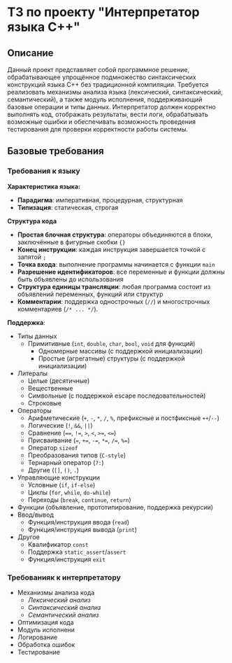 # ТЗ по проекту "Интерпретатор языка С++"

## Описание
Данный проект представляет собой программное решение, обрабатывающее упрощённое подмножество синтаксических конструкций языка C++ без традиционной компиляции. Требуется реализовать механизмы анализа языка (лексический, синтаксический, семантический), а также модуль исполнения, поддерживающий базовые операции и типы данных. Интерпретатор должен корректно выполнять код, отображать результаты, вести логи, обрабатывать возможные ошибки и обеспечивать возможность проведения тестирования для проверки корректности работы системы.

## Базовые требования

### Требования к языку

**Характеристика языка:**
- **Парадигма**: императивная, процедурная, структурная
- **Типизация**: статическая, строгая

**Структура кода**
- **Простая блочная структура**: операторы объединяются в блоки, заключённые в фигурные скобки `{}`
- **Конец инструкции**: каждая инструкция завершается точкой с запятой `;`
- **Точка входа**: выполнение программы начинается с функции `main`
- **Разрешение идентификаторов**: все переменные и функции должны быть объявлены до использования
- **Структура единицы трансляции**: любая программа состоит из объявлений переменных, функций или структур
- **Комментарии**: поддержка однострочных (`//`) и многострочных комментариев (`/* ... */`).

**Поддержка**:
- Типы данных
  - Примитивные (`int`, `double`, `char`, `bool`, `void` для функций)
	- Одномерные массивы (с поддержкой инициализации)
	- Простые (агрегатные) структуры (с поддержкой инициализации)
- Литералы
	- Целые (десятичные)
	- Вещественные
	- Символьные (с поддержкой escape последовательностей)
	- Строковые
- Операторы
	- Арифметические (`+`, `-`, `*`, `/`, `%`, префиксные и постфиксные `++`/`--`)
	- Логические (`!`, `&&`, `||`)
	- Сравнение (`==`, `!=`, `>`, `<`, `>=`, `<=`)
	- Присваивание (`=`, `+=`, `-=`, `*=`, `/=`, `%=`)
	- Оператор `sizeof`
	- Преобразования типов (`C-style`)
	- Тернарный оператор (`?:`)
	- Другие (`[]`, `()`, `.`)
- Управляющие конструкции
	- Условные (`if`, `if-else`)
	- Циклы (`for`, `while`, `do-while`)
	- Переходы (`break`, `continue`, `return`)
- Функции (объявление, прототипирование, поддержка рекурсии)
- Ввод/вывод
	- Функция/инструкция ввода (`read`)
	- Функция/инструкция вывода (`print`)
- Другое
	- Квалификатор `const`	
	- Поддержка `static_assert`/`assert`
	- Функция/инструкция `exit`

### Требованияк к интерпретатору
- Механизмы анализа кода
	- *Лексический анализ*
	- *Синтаксический анализ*
	- *Семантический анализ*
- Оптимизация кода
- Модуль исполнени
- Логирование
- Обработка ошибок
- Тестирование


